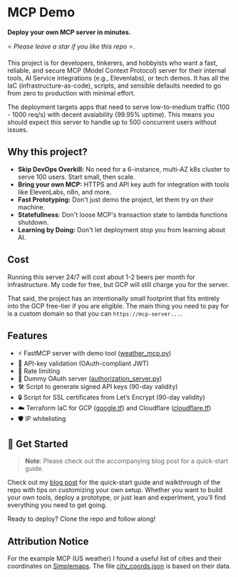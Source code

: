# MCP Demo

**Deploy your own MCP server in minutes.**

⭐ _Please leave a star if you like this repo_ ⭐.

This project is for developers, tinkerers, and hobbyists who want a fast,
reliable, and secure MCP (Model Context Protocol) server for their internal
tools, AI Service integrations (e.g., Elevenlabs), or tech demos. It has
all the IaC (infrastructure-as-code), scripts, and sensible defaults needed to
go from zero to production with minimal effort.

The deployment targets apps that need to serve low-to-medium traffic (100 - 1000
req/s) with decent avaiability (99.95% uptime). This means you should expect this
server to handle up to 500 concurrent users without issues.

## Why this project?

- **Skip DevOps Overkill:** No need for a 6-instance, multi-AZ k8s cluster to
  serve 100 users. Start small, then scale.
- **Bring your own MCP:** HTTPS and API key auth for integration with tools like
  ElevenLabs, n8n, and more.
- **Fast Prototyping:** Don't just demo the project, let them try on *their*
  machine.
- **Statefullness**: Don't loose MCP's transaction state to lambda functions
  shutdown.
- **Learning by Doing:** Don't let deployment stop you from learning about AI.

## Cost

Running this server 24/7 will cost about 1-2 beers per month for infrastructure.
My code for free, but GCP will still charge you for the server.

That said, the project has an intentionally small footprint that fits entirely
into the GCP free-tier if you are eligible. The main thing you need to pay for
is a custom domain so that you can `https://mcp-server...`.

## Features

- ⚡ FastMCP server with demo tool ([weather_mcp.py](src/services/weather_mcp.py))
- 🔑 API-key validation (OAuth-compliant JWT)
- 🚦 Rate limiting
- 🧪 Dummy OAuth server ([authorization_server.py](src/services/authorization_server.py))
- 🛠️ Script to generate signed API keys (90-day validity)
- 🔒 Script for SSL certificates from Let’s Encrypt (90-day validity)
- ☁️ Terraform IaC for GCP ([google.tf](infra/google.tf)) and Cloudflare ([cloudflare.tf](infra/cloudflare.tf))
- 🛡️ IP whitelisting

## 🚀 Get Started

> **Note**: Please check out the accompanying blog post for a quick-start guide.

Check out my [blog post](#) for the quick-start guide and walkthrough of the
repo with tips on customizing your own setup. Whether you want to build your own
tools, deploy a prototype, or just lean and experiment, you’ll find everything
you need to get going.


Ready to deploy? Clone the repo and follow along!

## Attribution Notice

For the example MCP (US weather) I found a useful list of cities and their
coordinates on
[Simplemaps](https://simplemaps.com/data/us-cities?utm_source=chatgpt.com). The
file [city_coords.json](src/static/city_coords.json) is based on their data.
